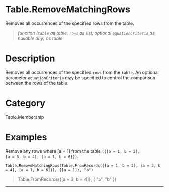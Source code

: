 # Table.RemoveMatchingRows
Removes all occurrences of the specified rows from the table.
> _function (<code>table</code> as table, <code>rows</code> as list, optional <code>equationCriteria</code> as nullable any) as table_

# Description 
Removes all occurrences of the specified <code>rows</code> from the <code>table</code>.
    An optional parameter <code>equationCriteria</code> may be specified to control the comparison between the rows of the table.
# Category 
Table.Membership
# Examples 
Remove any rows where [a = 1] from the table <code>({[a = 1, b = 2], [a = 3, b = 4], [a = 1, b = 6]})</code>.
```
Table.RemoveMatchingRows(Table.FromRecords({[a = 1, b = 2], [a = 3, b = 4], [a = 1, b = 6]}), {[a = 1]}, "a")
```
> Table.FromRecords({[a = 3, b = 4]}, {
    "a",
    "b"
})

***
